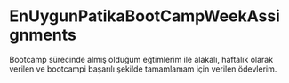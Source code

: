 # EnUygunPatikaBootCampWeekAssignments

Bootcamp sürecinde almış olduğum eğtimlerim ile alakalı, haftalık olarak verilen ve bootcampi başarılı şekilde tamamlamam için verilen ödevlerim.